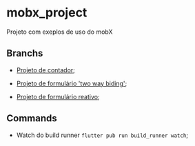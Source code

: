 # mobx_project

Projeto com exeplos de uso do mobX

## Branchs

- [Projeto de contador](https://github.com/lucas-marciano/mobx-exemples/tree/feature/contador-mobx);

- [Projeto de formulário 'two way biding'](https://github.com/lucas-marciano/mobx-exemples/tree/feature/formulario);

- [Projeto de formulário reativo](https://github.com/lucas-marciano/mobx-exemples/tree/feature/formulario-reativo);


## Commands

- Watch do build runner `flutter pub run build_runner watch`;
